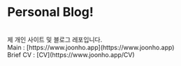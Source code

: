 # Personal Blog!

<br />
제 개인 사이트 및 블로그 레포입니다.
<br />
Main : [https://www.joonho.app](https://www.joonho.app)
<br />
Brief CV : [CV](https://www.joonho.app/CV)
